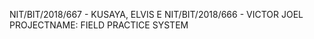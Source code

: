 NIT/BIT/2018/667 - KUSAYA, ELVIS E
NIT/BIT/2018/666 - VICTOR JOEL
PROJECTNAME: FIELD PRACTICE SYSTEM
